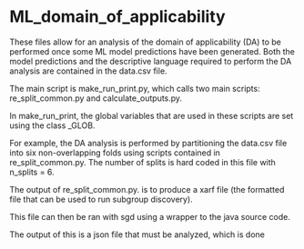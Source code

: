 # ML_domain_of_applicability
These files allow for an analysis of the domain of applicability (DA) to be performed once some ML model predictions have been generated.
Both the model predictions and the descriptive language required to perform the DA analysis are contained in the data.csv file. 

The main script is make_run_print.py, which calls two main scripts: re_split_common.py and calculate_outputs.py. 

In make_run_print, the global variables that are used in these scripts are set using the class _GLOB. 

For example, the DA analysis is performed by partitioning the data.csv file into six non-overlapping folds using scripts contained in re_split_common.py. The number of splits is hard coded in this file with n_splits = 6.

The output of re_split_common.py. is to produce a xarf file (the formatted file that can be used to run subgroup discovery). 

This file can then be ran with sgd using a wrapper to the java source code. 

The output of this is a json file that must be analyzed, which is done 




